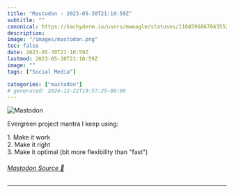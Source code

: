 ```yaml
---
title: "Mastodon - 2023-05-30T21:10:59Z"
subtitle: ""
canonical: https://hachyderm.io/users/mweagle/statuses/110459686704355269
description:
image: "/images/mastodon.png"
toc: false
date: 2023-05-30T21:10:59Z
lastmod: 2023-05-30T21:10:59Z
image: ""
tags: ["Social Media"]

categories: ["mastodon"]
# generated: 2024-12-22T19:57:25-08:00
---
```

![Mastodon](/images/mastodon.png)

<p>Evergreen project mantra I keep using:</p><p>1. Make it work<br />2. Make it right<br />3. Make it optimal (bit more flexibility than &quot;fast&quot;)</p>


###### [Mastodon Source 🐘](https://hachyderm.io/@mweagle/110459686704355269)

___
